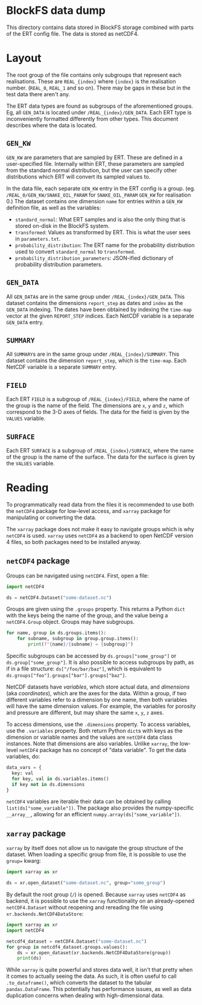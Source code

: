 BlockFS data dump
==

This directory contains data stored in BlockFS storage combined with parts of
the ERT config file. The data is stored as netCDF4.

# Layout

The root group of the file contains only subgroups that represent each
realisations. These are `REAL_{index}` where `{index}` is the realisation
number. (`REAL_0`, `REAL_1` and so on). There may be gaps in these but in the
test data there aren't any.

The ERT data types are found as subgroups of the aforementioned groups. Eg, all
`GEN_DATA` is located under `/REAL_{index}/GEN_DATA`. Each ERT type is
inconveniently formatted differently from other types. This document describes
where the data is located.

## `GEN_KW`

`GEN_KW` are parameters that are sampled by ERT. These are defined in a
user-specified file. Internally within ERT, these parameters are sampled from
the standard normal distribution, but the user can specify other distributions
which ERT will convert its sampled values to.

In the data file, each separate `GEN_KW` entry in the ERT config is a group.
(eg. `/REAL_0/GEN_KW/SNAKE_OIL_PARAM` for `SNAKE_OIL_PARAM` `GEN_KW` for
realisation 0.) The dataset contains one dimension `name` for entries within a
`GEN_KW` definition file, as well as the variables:

* `standard_normal`: What ERT samples and is also the only thing that is stored
  on-disk in the BlockFS system.
* `transformed`: Values as transformed by ERT. This is what the user sees in
  `parameters.txt`.
* `probability_distribution`: The ERT name for the probability distribution used to convert `standard_normal` to `transformed`.
* `probability_distribution_parameters`: JSON-ified dictionary of probability distribution parameters.

## `GEN_DATA`

All `GEN_DATA`s are in the same group under `/REAL_{index}/GEN_DATA`. This
dataset contains the dimensions `report_step` as dates and `index` as the
`GEN_DATA` indexing. The dates have been obtained by indexing the `time-map`
vector at the given `REPORT_STEP` indices. Each NetCDF variable is a separate
`GEN_DATA` entry.

## `SUMMARY`

All `SUMMARY`s are in the same group under `/REAL_{index}/SUMMARY`. This dataset
contains the dimension `report_step`, which is the `time-map`. Each NetCDF
variable is a separate `SUMMARY` entry.

## `FIELD`

Each ERT `FIELD` is a subgroup of `/REAL_{index}/FIELD`, where the name of the
group is the name of the field. The dimensions are `x`, `y` and `z`, which
correspond to the 3-D axes of fields. The data for the field is given by the
`VALUES` variable.

## `SURFACE`

Each ERT `SURFACE` is a subgroup of `/REAL_{index}/SURFACE`, where the name of
the group is the name of the surface. The data for the surface is given by the
`VALUES` variable.

# Reading

To programmatically read data from the files it is recommended to use both the
`netCDF4` package for low-level access, and `xarray` package for manipulating or
converting the data.

The `xarray` package does not make it easy to navigate groups which is why
`netCDF4` is used. `xarray` uses `netCDF4` as a backend to open NetCDF version 4
files, so both packages need to be installed anyway.

## `netCDF4` package

Groups can be navigated using `netCDF4`. First, open a file:

``` python
import netCDF4

ds = netCDF4.Dataset("some-dataset.nc")
```

Groups are given using the `.groups` property. This returns a Python `dict` with
the keys being the name of the group, and the value being a `netCDF4.Group`
object. Groups may have subgroups.

``` python
for name, group in ds.groups.items():
    for subname, subgroup in group.group.items():
        print(f"{name}/{subname} = {subgroup}")
```

Specific subgroups can be accessed by `ds.groups["some_group"]` or
`ds.group["some_group"]`. It is also possible to access subgroups by path, as if
in a file structure: `ds["/foo/bar/baz"]`, which is equivalent to
`ds.groups["foo"].groups["bar"].groups["baz"]`.

NetCDF datasets have _variables_, which store actual data, and _dimensions_ (aka
_coordinates_), which are the axes for the data. Within a group, if two
different variables refer to a dimension by one name, then both variables will
have the same dimension values. For example, the variables for porosity and
pressure are different, but may share the same `x`, `y`, `z` axes.

To access dimensions, use the `.dimensions` property. To access variables, use
the `.variables` property. Both return Python `dict`s with keys as the dimension
or variable names and the values are `netCDF4` data class instances. Note that
dimensions are also variables. Unlike `xarray`, the low-level `netCDF4` package
has no concept of "data variable". To get the data variables, do:

``` python
data_vars = {
  key: val
  for key, val in ds.variables.items()
  if key not in ds.dimensions
}
```

`netCDF4` variables are iterable their data can be obtained by calling
`list(ds["some_variable"])`. The package also provides the numpy-specific
`__array__`, allowing for an efficient `numpy.array(ds["some_variable"])`.

## `xarray` package

`xarray` by itself does not allow us to navigate the group structure of the dataset. When loading a specific group from file, it is possible to use the `group=` kwarg:

``` python
import xarray as xr

ds = xr.open_dataset("some-dataset.nc", group="some_group")
```

By default the root group (`/`) is opened. Because `xarray` uses `netCDF4` as
backend, it is possible to use the `xarray` functionality on an already-opened
`netCDF4.Dataset` without reopening and rereading the file using `xr.backends.NetCDF4DataStore`:

``` python
import xarray as xr
import netCDF4

netcdf4_dataset = netCDF4.Dataset("some-dataset.nc")
for group in netcdf4_dataset.groups.values():
    ds = xr.open_dataset(xr.backends.NetCDF4DataStore(group))
    print(ds)
```

While `xarray` is quite powerful and stores data well, it isn't that pretty when
it comes to actually seeing the data. As such, it is often useful to call
`.to_dataframe()`, which converts the dataset to the tabular `pandas.DataFrame`.
This potentially has performance issues, as well as data duplication concerns
when dealing with high-dimensional data.
